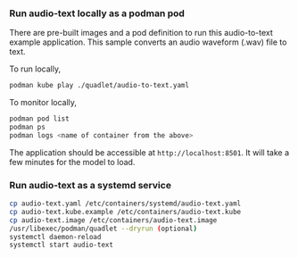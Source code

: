 ### Run audio-text locally as a podman pod

There are pre-built images and a pod definition to run this audio-to-text example application.
This sample converts an audio waveform (.wav) file to text.

To run locally, 

```bash
podman kube play ./quadlet/audio-to-text.yaml
```
To monitor locally,

```bash
podman pod list
podman ps 
podman logs <name of container from the above>
```

The application should be accessible at `http://localhost:8501`. It will take a few minutes for the model to load.

### Run audio-text as a systemd service

```bash
cp audio-text.yaml /etc/containers/systemd/audio-text.yaml
cp audio-text.kube.example /etc/containers/audio-text.kube
cp audio-text.image /etc/containers/audio-text.image
/usr/libexec/podman/quadlet --dryrun (optional)
systemctl daemon-reload
systemctl start audio-text
```
